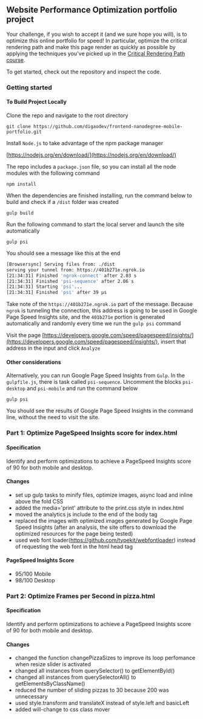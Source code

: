 ## Website Performance Optimization portfolio project

Your challenge, if you wish to accept it (and we sure hope you will), is to optimize this online portfolio for speed! In particular, optimize the critical rendering path and make this page render as quickly as possible by applying the techniques you've picked up in the [Critical Rendering Path course](https://www.udacity.com/course/ud884).

To get started, check out the repository and inspect the code.

### Getting started

#### To Build Project Locally

Clone the repo and navigate to the root directory

`git clone https://github.com/digaodev/frontend-nanodegree-mobile-portfolio.git`

Install `Node.js` to take advantage of the npm package manager

[https://nodejs.org/en/download/](https://nodejs.org/en/download/)

The repo includes a `package.json` file, so you can install all the node modules with the following command

`npm install`

When the dependencies are finished installing, run the command below to build and check if a `/dist` folder was created

`gulp build`

Run the following command to start the local server and launch the site automatically

`gulp psi`

You should see a message like this at the end

``` bash
[Browsersync] Serving files from: ./dist
serving your tunnel from: https://401b271e.ngrok.io
[21:34:31] Finished 'ngrok-connect' after 2.03 s
[21:34:31] Finished 'psi-sequence' after 2.06 s
[21:34:31] Starting 'psi'...
[21:34:31] Finished 'psi' after 39 μs
```

Take note of the `https://401b271e.ngrok.io` part of the message. Because `ngrok` is tunneling the connection, this address is going to be used in Google Page Speed Insights site, and the `401b271e` portion is generated automatically and randomly every time we run the `gulp psi` command

Visit the page [https://developers.google.com/speed/pagespeed/insights/](https://developers.google.com/speed/pagespeed/insights/), insert that address in the input and click `Analyze`

#### Other considerations

Alternatively, you can run Google Page Speed Insights from `Gulp`. In the `gulpfile.js`, there is task called `psi-sequence`. Uncomment the blocks `psi-desktop` and `psi-mobile` and run the command below

`gulp psi`

You should see the results of Google Page Speed Insights in the command line, without the need to visit the site.

### Part 1: Optimize PageSpeed Insights score for index.html

#### Specification
Identify and perform optimizations to achieve a PageSpeed Insights score of 90 for both mobile and desktop.

#### Changes
* set up gulp tasks to minify files, optimize images, async load and inline above the fold CSS
* added the media='print' attribute to the print.css style in index.html
* moved the analytics js include to the end of the body tag
* replaced the images with optimized images generated by Google Page Speed Insights (after an analysis, the site offers to download the optimized resources for the page being tested)
* used web font loader(https://github.com/typekit/webfontloader) instead of requesting the web font in the html head tag

#### PageSpeed Insights Score
* 95/100 Mobile
* 98/100 Desktop

### Part 2: Optimize Frames per Second in pizza.html

#### Specification
Identify and perform optimizations to achieve a PageSpeed Insights score of 90 for both mobile and desktop.

#### Changes
* changed the function changePizzaSizes to improve its loop perfomance when resize slider is activated
* changed all instances from querySelector() to getElementById()
* changed all instances from querySelectorAll() to getElementsByClassName()
* reduced the number of sliding pizzas to 30 because 200 was unnecessary
* used style.transform and translateX instead of style.left and basicLeft
* added will-change to css class mover
